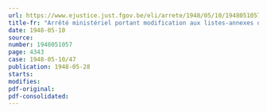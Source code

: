 ```yaml
---
url: https://www.ejustice.just.fgov.be/eli/arrete/1948/05/10/1948051057/justel
title-fr: "Arrêté ministériel portant modification aux listes-annexes de l'arrêté ministériel du 5 avril 1947 relatif aux distributions de timbres de ravitaillement et à certains approvisionnements en denrées alimentaires rationnées"
date: 1948-05-10
source:
number: 1948051057
page: 4343
case: 1948-05-10/47
publication: 1948-05-28
starts:
modifies:
pdf-original:
pdf-consolidated:
---
```


